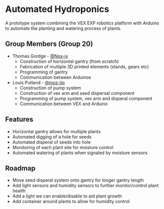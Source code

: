 
# Automated Hydroponics

A prototype system combining the VEX EXP robotics platform with Arduino to automate the planting and watering process of plants.


## Group Members (Group 20)

- Thomas Gordge - [@Nox-iv](https://github.com/Nox-iv)
    - Construction of horizontal gantry (from scratch)
    - Fabrication of multiple 3D printed elements (stands, gears etc)
    - Programming of gantry
    - Communication between Arduinos
- Louis Putland - [@moz-ljp](https://github.com/moz-ljp)
    - Construction of pump system
    - Construction of vex arm and seed dispersal component
    - Programming of pump system, vex arm and disperal component
    - Communication between VEX and Arduino


## Features

- Horizontal gantry allows for multiple plants
- Automated digging of a hole for seeds
- Automated disperal of seeds into hole
- Monitoring of each plant site for moisture control
- Automated watering of plants when signaled by moisture sensors


## Roadmap

- Move seed disperal system onto gantry for longer gantry length
- Add light sensors and humidity sensors to further monitor/control plant health
- Add a light we can enable/disable to aid plant growth
- Add container around plants to allow for humidity control


